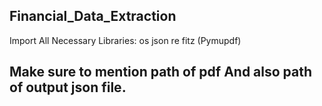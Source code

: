 ## Financial_Data_Extraction
Import All Necessary Libraries:
  os
  json
  re
  fitz (Pymupdf)
## Make sure to mention path of pdf And also path of output json file.
